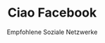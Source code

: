 ---
slug: facebook
title: Ciao Facebook
subtitle: Empfohlene Soziale Netzwerke
order: [mastodon, friendica]
---